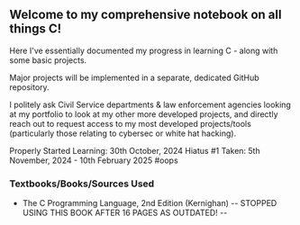 ## Welcome to my comprehensive notebook on all things C!

Here I've essentially documented my progress in learning C - along with some basic projects. 

Major projects will be implemented in a separate, dedicated GitHub repository. 

I politely ask Civil Service departments & law enforcement agencies looking at my portfolio to look at my other more developed projects, and directly reach out to request access to my most developed projects/tools (particularly those relating to cybersec or white hat hacking).

Properly Started Learning: 30th October, 2024 
Hiatus #1 Taken: 5th November, 2024 - 10th February 2025 #oops

### Textbooks/Books/Sources Used
* The C Programming Language, 2nd Edition (Kernighan) -- STOPPED USING THIS BOOK AFTER 16 PAGES AS OUTDATED! --